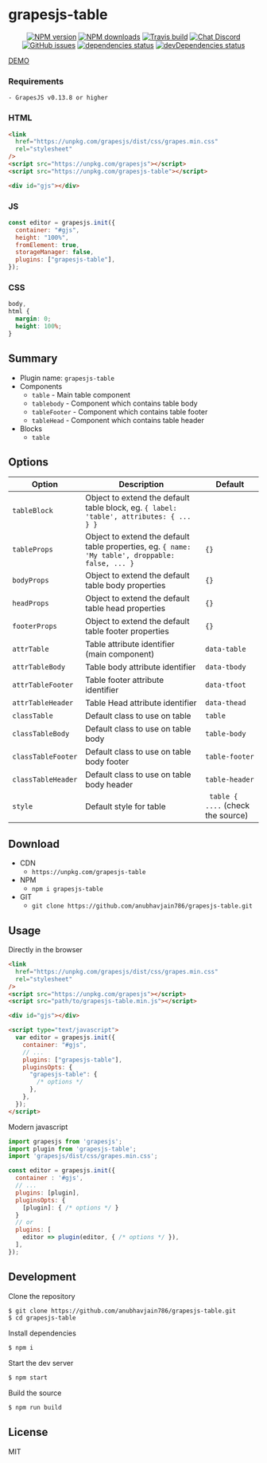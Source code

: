 # grapesjs-table

<!-- [START badges] -->
<p align="center">
  <a href="https://www.npmjs.com/package/grapesjs-table"><img src="https://img.shields.io/npm/v/grapesjs-table.svg" alt="NPM version" /></a>
  <a href="https://www.npmjs.com/package/grapesjs-table"><img src="https://img.shields.io/npm/dw/grapesjs-table.svg" alt="NPM downloads" /></a>
  <a href="https://travis-ci.com/github/Anubhavjain786/grapesjs-table"><img src="https://api.travis-ci.com/Anubhavjain786/grapesjs-table.svg?branch=master&status=passed" alt="Travis build" /></a>
  <a href="https://discord.gg/s2jebu"><img src="https://img.shields.io/badge/chat-discord-7289da.svg" alt="Chat Discord" /></a>
  <a href="https://github.com/Anubhavjain786/grapesjs-table/issues"><img src="https://img.shields.io/github/issues/Anubhavjain786/grapesjs-table.svg" alt="GitHub issues" /></a>
  <a href="https://david-dm.org/Anubhavjain786/grapesjs-table"><img src="https://img.shields.io/david/Anubhavjain786/grapesjs-table.svg" alt="dependencies status"></a>
  <a href="https://david-dm.org/Anubhavjain786/grapesjs-table?type=dev"><img src="https://david-dm.org/Anubhavjain786/grapesjs-table/dev-status.svg" alt="devDependencies status" /></a>
</p>

<!-- [END badges] -->

[DEMO](http://grapesjs.com/demo.html)

<!-- > **Provide a live demo of your plugin**
> For a better user engagement create a simple live demo by using services like [JSFiddle](https://jsfiddle.net) [CodeSandbox](https://codesandbox.io) [CodePen](https://codepen.io) and link it here in your README (attaching a screenshot/gif will also be a plus).
> To help you in this process here below you will find the necessary HTML/CSS/JS, so it just a matter of copy-pasting on some of those services. After that delete this part and update the link above -->

### Requirements

```
- GrapesJS v0.13.8 or higher
```

### HTML

```html
<link
  href="https://unpkg.com/grapesjs/dist/css/grapes.min.css"
  rel="stylesheet"
/>
<script src="https://unpkg.com/grapesjs"></script>
<script src="https://unpkg.com/grapesjs-table"></script>

<div id="gjs"></div>
```

### JS

```js
const editor = grapesjs.init({
  container: "#gjs",
  height: "100%",
  fromElement: true,
  storageManager: false,
  plugins: ["grapesjs-table"],
});
```

### CSS

```css
body,
html {
  margin: 0;
  height: 100%;
}
```

## Summary

- Plugin name: `grapesjs-table`
- Components
  - `table` - Main table component
  - `tablebody` - Component which contains table body
  - `tableFooter` - Component which contains table footer
  - `tableHead` - Component which contains table header
- Blocks
  - `table`

## Options

| Option             | Description                                                                                      | Default                            |
| ------------------ | ------------------------------------------------------------------------------------------------ | ---------------------------------- |
| `tableBlock`       | Object to extend the default table block, eg. `{ label: 'table', attributes: { ... } }`          |
| `tableProps`       | Object to extend the default table properties, eg. `{ name: 'My table', droppable: false, ... }` | `{}`                               |
| `bodyProps`        | Object to extend the default table body properties                                               | `{}`                               |
| `headProps`        | Object to extend the default table head properties                                               | `{}`                               |
| `footerProps`      | Object to extend the default table footer properties                                             | `{}`                               |
| `attrTable`        | Table attribute identifier (main component)                                                      | `data-table`                       |
| `attrTableBody`    | Table body attribute identifier                                                                  | `data-tbody`                       |
| `attrTableFooter`  | Table footer attribute identifier                                                                | `data-tfoot`                       |
| `attrTableHeader`  | Table Head attribute identifier                                                                  | `data-thead`                       |
| `classTable`       | Default class to use on table                                                                    | `table`                            |
| `classTableBody`   | Default class to use on table body                                                               | `table-body`                       |
| `classTableFooter` | Default class to use on table body footer                                                        | `table-footer`                     |
| `classTableHeader` | Default class to use on table body header                                                        | `table-header`                     |
| `style`            | Default style for table                                                                          | ` table { ....` (check the source) |

## Download

- CDN
  - `https://unpkg.com/grapesjs-table`
- NPM
  - `npm i grapesjs-table`
- GIT
  - `git clone https://github.com/anubhavjain786/grapesjs-table.git`

## Usage

Directly in the browser

```html
<link
  href="https://unpkg.com/grapesjs/dist/css/grapes.min.css"
  rel="stylesheet"
/>
<script src="https://unpkg.com/grapesjs"></script>
<script src="path/to/grapesjs-table.min.js"></script>

<div id="gjs"></div>

<script type="text/javascript">
  var editor = grapesjs.init({
    container: "#gjs",
    // ...
    plugins: ["grapesjs-table"],
    pluginsOpts: {
      "grapesjs-table": {
        /* options */
      },
    },
  });
</script>
```

Modern javascript

```js
import grapesjs from 'grapesjs';
import plugin from 'grapesjs-table';
import 'grapesjs/dist/css/grapes.min.css';

const editor = grapesjs.init({
  container : '#gjs',
  // ...
  plugins: [plugin],
  pluginsOpts: {
    [plugin]: { /* options */ }
  }
  // or
  plugins: [
    editor => plugin(editor, { /* options */ }),
  ],
});
```

## Development

Clone the repository

```sh
$ git clone https://github.com/anubhavjain786/grapesjs-table.git
$ cd grapesjs-table
```

Install dependencies

```sh
$ npm i
```

Start the dev server

```sh
$ npm start
```

Build the source

```sh
$ npm run build
```

## License

MIT
